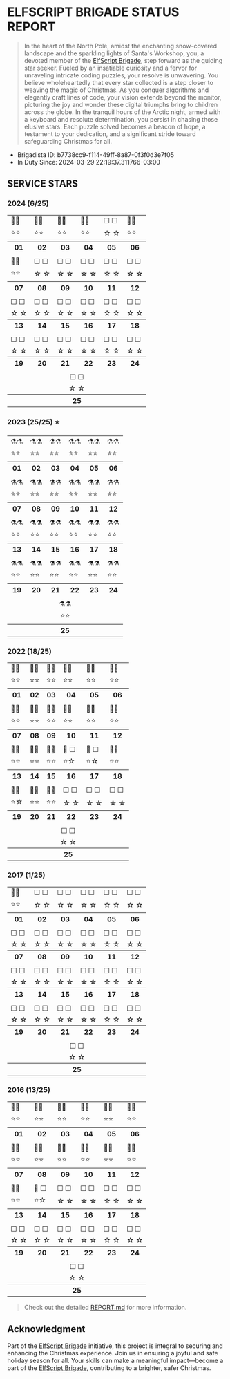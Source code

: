 # ELFSCRIPT BRIGADE STATUS REPORT

> In the heart of the North Pole, amidst the enchanting snow-covered landscape and the sparkling lights of Santa's Workshop, you, a devoted member of the [ElfScript Brigade](https://github.com/luxedo/esb?tab=readme-ov-file#esb---elfscript-brigade), step forward as the guiding star seeker. Fueled by an insatiable curiosity and a fervor for unraveling intricate coding puzzles, your resolve is unwavering. You believe wholeheartedly that every star collected is a step closer to weaving the magic of Christmas. As you conquer algorithms and elegantly craft lines of code, your vision extends beyond the monitor, picturing the joy and wonder these digital triumphs bring to children across the globe. In the tranquil hours of the Arctic night, armed with a keyboard and resolute determination, you persist in chasing those elusive stars. Each puzzle solved becomes a beacon of hope, a testament to your dedication, and a significant stride toward safeguarding Christmas for all.

<!-- Do not delete - Report start -->
* Brigadista ID: b7738cc9-f114-49ff-8a87-0f3f0d3e7f05
* In Duty Since: 2024-03-29 22:19:37.311766-03:00

## SERVICE STARS


### 2024 (6/25)

<table>
  <tr>
    <td>🐹🐹</td>
    <td>🐹🐹</td>
    <td>🐹🐹</td>
    <td>🐹🐹</td>
    <td>☐ ☐</td>
    <td>🐹🐹</td>
  </tr>
  <tr>
    <td>⭐⭐</td>
    <td>⭐⭐</td>
    <td>⭐⭐</td>
    <td>⭐⭐</td>
    <td>☆ ☆</td>
    <td>⭐⭐</td>
  </tr>
  <tr>
    <th>01</th>
    <th>02</th>
    <th>03</th>
    <th>04</th>
    <th>05</th>
    <th>06</th>
  </tr>
  <tr>
    <td colspan="6" />
  </tr>
  <tr>
    <td>🐹🐹</td>
    <td>☐ ☐</td>
    <td>☐ ☐</td>
    <td>☐ ☐</td>
    <td>☐ ☐</td>
    <td>☐ ☐</td>
  </tr>
  <tr>
    <td>⭐⭐</td>
    <td>☆ ☆</td>
    <td>☆ ☆</td>
    <td>☆ ☆</td>
    <td>☆ ☆</td>
    <td>☆ ☆</td>
  </tr>
  <tr>
    <th>07</th>
    <th>08</th>
    <th>09</th>
    <th>10</th>
    <th>11</th>
    <th>12</th>
  </tr>
  <tr>
    <td colspan="6" />
  </tr>
  <tr>
    <td>☐ ☐</td>
    <td>☐ ☐</td>
    <td>☐ ☐</td>
    <td>☐ ☐</td>
    <td>☐ ☐</td>
    <td>☐ ☐</td>
  </tr>
  <tr>
    <td>☆ ☆</td>
    <td>☆ ☆</td>
    <td>☆ ☆</td>
    <td>☆ ☆</td>
    <td>☆ ☆</td>
    <td>☆ ☆</td>
  </tr>
  <tr>
    <th>13</th>
    <th>14</th>
    <th>15</th>
    <th>16</th>
    <th>17</th>
    <th>18</th>
  </tr>
  <tr>
    <td colspan="6" />
  </tr>
  <tr>
    <td>☐ ☐</td>
    <td>☐ ☐</td>
    <td>☐ ☐</td>
    <td>☐ ☐</td>
    <td>☐ ☐</td>
    <td>☐ ☐</td>
  </tr>
  <tr>
    <td>☆ ☆</td>
    <td>☆ ☆</td>
    <td>☆ ☆</td>
    <td>☆ ☆</td>
    <td>☆ ☆</td>
    <td>☆ ☆</td>
  </tr>
  <tr>
    <th>19</th>
    <th>20</th>
    <th>21</th>
    <th>22</th>
    <th>23</th>
    <th>24</th>
  </tr>
  <tr>
    <td colspan="6" />
  </tr>
  <tr>
    <td colspan="6" align="center">☐ ☐</td>
  </tr>
  <tr>
    <td colspan="6" align="center">☆ ☆</td>
  </tr>
  <tr>
    <th colspan="6" align="center">25</th>
  </tr>
</table>

### 2023 (25/25) ⭐

<table>
  <tr>
    <td>⚗️⚗️</td>
    <td>⚗️⚗️</td>
    <td>⚗️⚗️</td>
    <td>⚗️⚗️</td>
    <td>⚗️⚗️</td>
    <td>⚗️⚗️</td>
  </tr>
  <tr>
    <td>⭐⭐</td>
    <td>⭐⭐</td>
    <td>⭐⭐</td>
    <td>⭐⭐</td>
    <td>⭐⭐</td>
    <td>⭐⭐</td>
  </tr>
  <tr>
    <th>01</th>
    <th>02</th>
    <th>03</th>
    <th>04</th>
    <th>05</th>
    <th>06</th>
  </tr>
  <tr>
    <td colspan="6" />
  </tr>
  <tr>
    <td>⚗️⚗️</td>
    <td>⚗️⚗️</td>
    <td>⚗️⚗️</td>
    <td>⚗️⚗️</td>
    <td>⚗️⚗️</td>
    <td>⚗️⚗️</td>
  </tr>
  <tr>
    <td>⭐⭐</td>
    <td>⭐⭐</td>
    <td>⭐⭐</td>
    <td>⭐⭐</td>
    <td>⭐⭐</td>
    <td>⭐⭐</td>
  </tr>
  <tr>
    <th>07</th>
    <th>08</th>
    <th>09</th>
    <th>10</th>
    <th>11</th>
    <th>12</th>
  </tr>
  <tr>
    <td colspan="6" />
  </tr>
  <tr>
    <td>⚗️⚗️</td>
    <td>⚗️⚗️</td>
    <td>⚗️⚗️</td>
    <td>⚗️⚗️</td>
    <td>⚗️⚗️</td>
    <td>⚗️⚗️</td>
  </tr>
  <tr>
    <td>⭐⭐</td>
    <td>⭐⭐</td>
    <td>⭐⭐</td>
    <td>⭐⭐</td>
    <td>⭐⭐</td>
    <td>⭐⭐</td>
  </tr>
  <tr>
    <th>13</th>
    <th>14</th>
    <th>15</th>
    <th>16</th>
    <th>17</th>
    <th>18</th>
  </tr>
  <tr>
    <td colspan="6" />
  </tr>
  <tr>
    <td>⚗️⚗️</td>
    <td>⚗️⚗️</td>
    <td>⚗️⚗️</td>
    <td>⚗️⚗️</td>
    <td>⚗️⚗️</td>
    <td>⚗️⚗️</td>
  </tr>
  <tr>
    <td>⭐⭐</td>
    <td>⭐⭐</td>
    <td>⭐⭐</td>
    <td>⭐⭐</td>
    <td>⭐⭐</td>
    <td>⭐⭐</td>
  </tr>
  <tr>
    <th>19</th>
    <th>20</th>
    <th>21</th>
    <th>22</th>
    <th>23</th>
    <th>24</th>
  </tr>
  <tr>
    <td colspan="6" />
  </tr>
  <tr>
    <td colspan="6" align="center">⚗️⚗️</td>
  </tr>
  <tr>
    <td colspan="6" align="center">⭐⭐</td>
  </tr>
  <tr>
    <th colspan="6" align="center">25</th>
  </tr>
</table>

### 2022 (18/25)

<table>
  <tr>
    <td>🦀🦀</td>
    <td>🦀🦀</td>
    <td>🦀🦀</td>
    <td>🦀🦀</td>
    <td>🦀🦀</td>
    <td>🦀🦀</td>
  </tr>
  <tr>
    <td>⭐⭐</td>
    <td>⭐⭐</td>
    <td>⭐⭐</td>
    <td>⭐⭐</td>
    <td>⭐⭐</td>
    <td>⭐⭐</td>
  </tr>
  <tr>
    <th>01</th>
    <th>02</th>
    <th>03</th>
    <th>04</th>
    <th>05</th>
    <th>06</th>
  </tr>
  <tr>
    <td colspan="6" />
  </tr>
  <tr>
    <td>🦀🦀</td>
    <td>🦀🦀</td>
    <td>🦀🦀</td>
    <td>🦀🦀</td>
    <td>🦀🦀</td>
    <td>🦀🦀</td>
  </tr>
  <tr>
    <td>⭐⭐</td>
    <td>⭐⭐</td>
    <td>⭐⭐</td>
    <td>⭐⭐</td>
    <td>⭐⭐</td>
    <td>⭐⭐</td>
  </tr>
  <tr>
    <th>07</th>
    <th>08</th>
    <th>09</th>
    <th>10</th>
    <th>11</th>
    <th>12</th>
  </tr>
  <tr>
    <td colspan="6" />
  </tr>
  <tr>
    <td>🦀🦀</td>
    <td>🦀🦀</td>
    <td>🦀🦀</td>
    <td>🦀 ☐</td>
    <td>🦀 ☐</td>
    <td>🦀🦀</td>
  </tr>
  <tr>
    <td>⭐⭐</td>
    <td>⭐⭐</td>
    <td>⭐⭐</td>
    <td>⭐☆</td>
    <td>⭐☆</td>
    <td>⭐⭐</td>
  </tr>
  <tr>
    <th>13</th>
    <th>14</th>
    <th>15</th>
    <th>16</th>
    <th>17</th>
    <th>18</th>
  </tr>
  <tr>
    <td colspan="6" />
  </tr>
  <tr>
    <td>🦀🦀</td>
    <td>🦀🦀</td>
    <td>🦀🦀</td>
    <td>☐ ☐</td>
    <td>☐ ☐</td>
    <td>☐ ☐</td>
  </tr>
  <tr>
    <td>⭐☆</td>
    <td>⭐⭐</td>
    <td>⭐⭐</td>
    <td>☆ ☆</td>
    <td>☆ ☆</td>
    <td>☆ ☆</td>
  </tr>
  <tr>
    <th>19</th>
    <th>20</th>
    <th>21</th>
    <th>22</th>
    <th>23</th>
    <th>24</th>
  </tr>
  <tr>
    <td colspan="6" />
  </tr>
  <tr>
    <td colspan="6" align="center">☐ ☐</td>
  </tr>
  <tr>
    <td colspan="6" align="center">☆ ☆</td>
  </tr>
  <tr>
    <th colspan="6" align="center">25</th>
  </tr>
</table>

### 2017 (1/25)

<table>
  <tr>
    <td>🐹🐹</td>
    <td>☐ ☐</td>
    <td>☐ ☐</td>
    <td>☐ ☐</td>
    <td>☐ ☐</td>
    <td>☐ ☐</td>
  </tr>
  <tr>
    <td>⭐⭐</td>
    <td>☆ ☆</td>
    <td>☆ ☆</td>
    <td>☆ ☆</td>
    <td>☆ ☆</td>
    <td>☆ ☆</td>
  </tr>
  <tr>
    <th>01</th>
    <th>02</th>
    <th>03</th>
    <th>04</th>
    <th>05</th>
    <th>06</th>
  </tr>
  <tr>
    <td colspan="6" />
  </tr>
  <tr>
    <td>☐ ☐</td>
    <td>☐ ☐</td>
    <td>☐ ☐</td>
    <td>☐ ☐</td>
    <td>☐ ☐</td>
    <td>☐ ☐</td>
  </tr>
  <tr>
    <td>☆ ☆</td>
    <td>☆ ☆</td>
    <td>☆ ☆</td>
    <td>☆ ☆</td>
    <td>☆ ☆</td>
    <td>☆ ☆</td>
  </tr>
  <tr>
    <th>07</th>
    <th>08</th>
    <th>09</th>
    <th>10</th>
    <th>11</th>
    <th>12</th>
  </tr>
  <tr>
    <td colspan="6" />
  </tr>
  <tr>
    <td>☐ ☐</td>
    <td>☐ ☐</td>
    <td>☐ ☐</td>
    <td>☐ ☐</td>
    <td>☐ ☐</td>
    <td>☐ ☐</td>
  </tr>
  <tr>
    <td>☆ ☆</td>
    <td>☆ ☆</td>
    <td>☆ ☆</td>
    <td>☆ ☆</td>
    <td>☆ ☆</td>
    <td>☆ ☆</td>
  </tr>
  <tr>
    <th>13</th>
    <th>14</th>
    <th>15</th>
    <th>16</th>
    <th>17</th>
    <th>18</th>
  </tr>
  <tr>
    <td colspan="6" />
  </tr>
  <tr>
    <td>☐ ☐</td>
    <td>☐ ☐</td>
    <td>☐ ☐</td>
    <td>☐ ☐</td>
    <td>☐ ☐</td>
    <td>☐ ☐</td>
  </tr>
  <tr>
    <td>☆ ☆</td>
    <td>☆ ☆</td>
    <td>☆ ☆</td>
    <td>☆ ☆</td>
    <td>☆ ☆</td>
    <td>☆ ☆</td>
  </tr>
  <tr>
    <th>19</th>
    <th>20</th>
    <th>21</th>
    <th>22</th>
    <th>23</th>
    <th>24</th>
  </tr>
  <tr>
    <td colspan="6" />
  </tr>
  <tr>
    <td colspan="6" align="center">☐ ☐</td>
  </tr>
  <tr>
    <td colspan="6" align="center">☆ ☆</td>
  </tr>
  <tr>
    <th colspan="6" align="center">25</th>
  </tr>
</table>

### 2016 (13/25)

<table>
  <tr>
    <td>🐍🐍</td>
    <td>🐍🐍</td>
    <td>🐍🐍</td>
    <td>🐍🐍</td>
    <td>🐍🐍</td>
    <td>🐍🐍</td>
  </tr>
  <tr>
    <td>⭐⭐</td>
    <td>⭐⭐</td>
    <td>⭐⭐</td>
    <td>⭐⭐</td>
    <td>⭐⭐</td>
    <td>⭐⭐</td>
  </tr>
  <tr>
    <th>01</th>
    <th>02</th>
    <th>03</th>
    <th>04</th>
    <th>05</th>
    <th>06</th>
  </tr>
  <tr>
    <td colspan="6" />
  </tr>
  <tr>
    <td>🐍🐍</td>
    <td>🐍🐍</td>
    <td>🐍🐍</td>
    <td>🐍🐍</td>
    <td>🐍🐍</td>
    <td>🐍🐍</td>
  </tr>
  <tr>
    <td>⭐⭐</td>
    <td>⭐⭐</td>
    <td>⭐⭐</td>
    <td>⭐⭐</td>
    <td>⭐⭐</td>
    <td>⭐⭐</td>
  </tr>
  <tr>
    <th>07</th>
    <th>08</th>
    <th>09</th>
    <th>10</th>
    <th>11</th>
    <th>12</th>
  </tr>
  <tr>
    <td colspan="6" />
  </tr>
  <tr>
    <td>🐍🐍</td>
    <td>🐍 ☐</td>
    <td>☐ ☐</td>
    <td>☐ ☐</td>
    <td>☐ ☐</td>
    <td>☐ ☐</td>
  </tr>
  <tr>
    <td>⭐⭐</td>
    <td>⭐☆</td>
    <td>☆ ☆</td>
    <td>☆ ☆</td>
    <td>☆ ☆</td>
    <td>☆ ☆</td>
  </tr>
  <tr>
    <th>13</th>
    <th>14</th>
    <th>15</th>
    <th>16</th>
    <th>17</th>
    <th>18</th>
  </tr>
  <tr>
    <td colspan="6" />
  </tr>
  <tr>
    <td>☐ ☐</td>
    <td>☐ ☐</td>
    <td>☐ ☐</td>
    <td>☐ ☐</td>
    <td>☐ ☐</td>
    <td>☐ ☐</td>
  </tr>
  <tr>
    <td>☆ ☆</td>
    <td>☆ ☆</td>
    <td>☆ ☆</td>
    <td>☆ ☆</td>
    <td>☆ ☆</td>
    <td>☆ ☆</td>
  </tr>
  <tr>
    <th>19</th>
    <th>20</th>
    <th>21</th>
    <th>22</th>
    <th>23</th>
    <th>24</th>
  </tr>
  <tr>
    <td colspan="6" />
  </tr>
  <tr>
    <td colspan="6" align="center">☐ ☐</td>
  </tr>
  <tr>
    <td colspan="6" align="center">☆ ☆</td>
  </tr>
  <tr>
    <th colspan="6" align="center">25</th>
  </tr>
</table>
<!-- Do not delete - Report end -->

> Check out the detailed [REPORT.md](REPORT.md) for more information.

## Acknowledgment

Part of the [ElfScript Brigade](https://github.com/luxedo/esb?tab=readme-ov-file#esb---elfscript-brigade) initiative, this project is integral to securing and enhancing the Christmas experience. Join us in ensuring a joyful and safe holiday season for all. Your skills can make a meaningful impact—become a part of the [ElfScript Brigade](https://github.com/luxedo/esb?tab=readme-ov-file#esb---elfscript-brigade), contributing to a brighter, safer Christmas.
